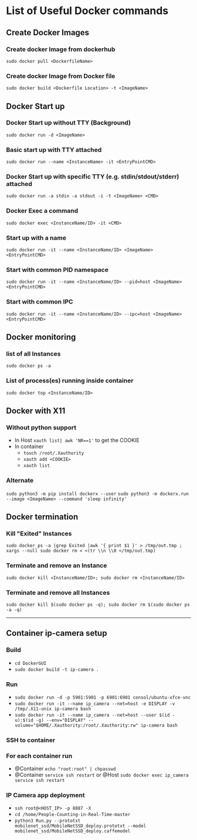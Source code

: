 # List of Useful Docker commands 
## Create Docker Images
### Create docker Image from dockerhub
`sudo docker pull <DockerfileName>`
### Create docker Image from Docker file
`sudo docker build <Dockerfile Location> -t <ImageName>`

## Docker Start up
### Docker Start up without TTY (Background)
`sudo docker run -d <ImageName>`
### Basic start up with TTY attached
`sudo docker run --name <InstanceName> -it <EntryPointCMD>`
### Docker Start up with specific TTY (e.g. stdin/stdout/stderr) attached
`sudo docker run -a stdin -a stdout -i -t <ImageName> <CMD>`
### Docker Exec a command
`sudo docker exec <InstanceName/ID> -it <CMD>`
### Start up with a name
`sudo docker run -it --name <InstanceName/ID> <ImageName> <EntryPointCMD>`
### Start with common PID namespace
`sudo docker run -it --name <InstanceName/ID> --pid=host <ImageName> <EntryPointCMD>`
### Start with common IPC
`sudo docker run -it --name <InstanceName/ID> --ipc=host <ImageName> <EntryPointCMD>`

## Docker monitoring
### list of all Instances
`sudo docker ps -a`
### List of process(es) running inside container
`sudo docker top <InstanceName/ID>`

## Docker with X11
### Without python support
* In Host `xauth list| awk 'NR==1'` to get the COOKIE
* In container 
	- `touch /root/.Xauthority`
	- `xauth add <COOKIE>`
	- `xauth list`

### Alternate
`sudo python3 -m pip install dockerx --user`
`sudo python3 -m dockerx.run --image <ImageName> --command 'sleep infinity'`

## Docker termination
### Kill "Exited" Instances
`sudo docker ps -a |grep Exited |awk '{ print $1 }' > /tmp/out.tmp ; xargs --null sudo docker rm < <(tr \\n \\0 </tmp/out.tmp)`
### Terminate and remove an Instance
`sudo docker kill <InstanceName/ID>; sudo docker rm <InstanceName/ID>`
### Terminate and remove all Instances
`sudo docker kill $(sudo docker ps -q); sudo docker rm $(sudo docker ps -a -q)`


****
## Container ip-camera setup
### Build
* `cd DockerGUI`
* `sudo docker build -t ip-camera .`
### Run
* `sudo docker run -d -p 5901:5901 -p 6901:6901 consol/ubuntu-xfce-vnc`
* `sudo docker run -it --name ip_camera --net=host -e DISPLAY -v /tmp/.X11-unix ip-camera bash`
* `sudo docker run -it --name ip_camera --net=host --user $(id -u):$(id -g) --env="DISPLAY" --volume="$HOME/.Xauthority:/root/.Xauthority:rw" ip-camera bash`

### SSH to container
### For each container run
* @Container `echo "root:root" | chpasswd`
* @Container `service ssh restart` or @Host `sudo docker exec ip_camera service ssh restart`
### IP Camera app deployment
* `ssh root@<HOST_IP> -p 8887 -X`
* `cd /home/People-Counting-in-Real-Time-master`
* `python3 Run.py --prototxt mobilenet_ssd/MobileNetSSD_deploy.prototxt --model mobilenet_ssd/MobileNetSSD_deploy.caffemodel`